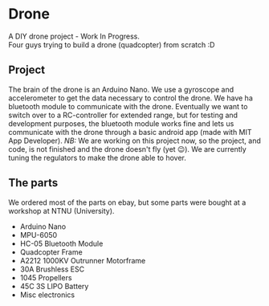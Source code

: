 # Drone
A DIY drone project - Work In Progress.  
Four guys trying to build a drone (quadcopter) from scratch :D

## Project
The brain of the drone is an Arduino Nano. We use a gyroscope and accelerometer to get the data necessary to control the drone. We have ha bluetooth module to communicate with the drone. Eventually we want to switch over to a RC-controller for extended range, but for testing and development purposes, the bluetooth module works fine and lets us communicate with the drone through a basic android app (made with MIT App Developer).
*NB:* We are working on this project now, so the project, and code, is not finished and the drone doesn't fly (yet :wink:). We are currently tuning the regulators to make the drone able to hover.

## The parts
We ordered most of the parts on ebay, but some parts were bought at a workshop at NTNU (University).
* Arduino Nano
* MPU-6050
* HC-05 Bluetooth Module
* Quadcopter Frame
* A2212 1000KV Outrunner Motorframe
* 30A Brushless ESC
* 1045 Propellers
* 45C 3S LIPO Battery
* Misc electronics

